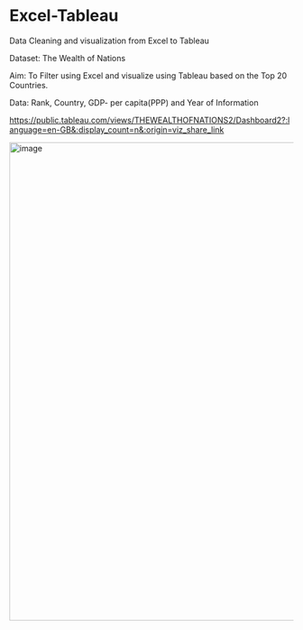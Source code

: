 # Excel-Tableau
Data Cleaning and visualization from Excel to Tableau

Dataset: The Wealth of Nations

Aim:
To Filter using Excel and visualize using Tableau based on the Top 20 Countries.

Data: Rank, Country, GDP- per capita(PPP) and Year of Information

https://public.tableau.com/views/THEWEALTHOFNATIONS2/Dashboard2?:language=en-GB&:display_count=n&:origin=viz_share_link

<img width="849" alt="image" src="https://user-images.githubusercontent.com/128412658/228854908-44a9ec05-844b-4c04-88e8-37ba26dc698d.png">

